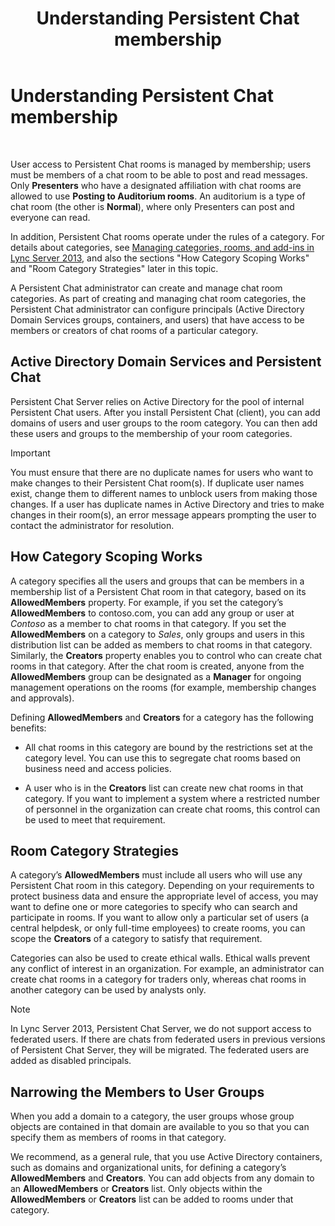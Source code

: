 ﻿---
title: Understanding Persistent Chat membership
TOCTitle: Understanding Persistent Chat membership
ms:assetid: 900392d6-6e9f-4dae-93d6-39d7474409ef
ms:mtpsurl: https://technet.microsoft.com/en-us/library/Gg398730(v=OCS.15)
ms:contentKeyID: 48184781
ms.date: 07/23/2014
mtps_version: v=OCS.15
---

# Understanding Persistent Chat membership

 


User access to Persistent Chat rooms is managed by membership; users must be members of a chat room to be able to post and read messages. Only **Presenters** who have a designated affiliation with chat rooms are allowed to use **Posting to Auditorium rooms**. An auditorium is a type of chat room (the other is **Normal**), where only Presenters can post and everyone can read.

In addition, Persistent Chat rooms operate under the rules of a category. For details about categories, see [Managing categories, rooms, and add-ins in Lync Server 2013](lync-server-2013-managing-categories-rooms-and-add-ins.md), and also the sections "How Category Scoping Works" and "Room Category Strategies" later in this topic.

A Persistent Chat administrator can create and manage chat room categories. As part of creating and managing chat room categories, the Persistent Chat administrator can configure principals (Active Directory Domain Services groups, containers, and users) that have access to be members or creators of chat rooms of a particular category.

## Active Directory Domain Services and Persistent Chat

Persistent Chat Server relies on Active Directory for the pool of internal Persistent Chat users. After you install Persistent Chat (client), you can add domains of users and user groups to the room category. You can then add these users and groups to the membership of your room categories.


> [!IMPORTANT]
> You must ensure that there are no duplicate names for users who want to make changes to their Persistent Chat room(s). If duplicate user names exist, change them to different names to unblock users from making those changes. If a user has duplicate names in Active Directory and tries to make changes in their room(s), an error message appears prompting the user to contact the administrator for resolution.



## How Category Scoping Works

A category specifies all the users and groups that can be members in a membership list of a Persistent Chat room in that category, based on its **AllowedMembers** property. For example, if you set the category’s **AllowedMembers** to contoso.com, you can add any group or user at *Contoso* as a member to chat rooms in that category. If you set the **AllowedMembers** on a category to *Sales*, only groups and users in this distribution list can be added as members to chat rooms in that category. Similarly, the **Creators** property enables you to control who can create chat rooms in that category. After the chat room is created, anyone from the **AllowedMembers** group can be designated as a **Manager** for ongoing management operations on the rooms (for example, membership changes and approvals).

Defining **AllowedMembers** and **Creators** for a category has the following benefits:

  - All chat rooms in this category are bound by the restrictions set at the category level. You can use this to segregate chat rooms based on business need and access policies.

  - A user who is in the **Creators** list can create new chat rooms in that category. If you want to implement a system where a restricted number of personnel in the organization can create chat rooms, this control can be used to meet that requirement.

## Room Category Strategies

A category’s **AllowedMembers** must include all users who will use any Persistent Chat room in this category. Depending on your requirements to protect business data and ensure the appropriate level of access, you may want to define one or more categories to specify who can search and participate in rooms. If you want to allow only a particular set of users (a central helpdesk, or only full-time employees) to create rooms, you can scope the **Creators** of a category to satisfy that requirement.

Categories can also be used to create ethical walls. Ethical walls prevent any conflict of interest in an organization. For example, an administrator can create chat rooms in a category for traders only, whereas chat rooms in another category can be used by analysts only.


> [!NOTE]
> In Lync Server 2013, Persistent Chat Server, we do not support access to federated users. If there are chats from federated users in previous versions of Persistent Chat Server, they will be migrated. The federated users are added as disabled principals.



## Narrowing the Members to User Groups

When you add a domain to a category, the user groups whose group objects are contained in that domain are available to you so that you can specify them as members of rooms in that category.

We recommend, as a general rule, that you use Active Directory containers, such as domains and organizational units, for defining a category’s **AllowedMembers** and **Creators**. You can add objects from any domain to an **AllowedMembers** or **Creators** list. Only objects within the **AllowedMembers** or **Creators** list can be added to rooms under that category.

